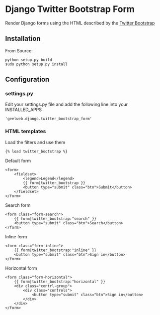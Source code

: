 # Django Twitter Bootstrap Form

Render Django forms using the HTML described by the [Twitter Bootstrap](http://twitter.github.com/bootstrap/base-css.html#forms)

## Installation

From Source:

    python setup.py build
	sudo python setup.py install

## Configuration

### settings.py

Edit your settings.py file and add the following line into your INSTALLED_APPS

    'geelweb.django.twitter_bootstrap_form'

### HTML templates

Load the filters and use them

    {% load twitter_bootstrap %}

Default form

    <form>
        <fieldset>
            <legend>Legend</legend>
            {{ form|twitter_bootstrap }}
            <button type="submit" class="btn">Submit</button>
        </fieldset>
    </form>

Search form

    <form class="form-search">
        {{ form|twitter_bootstrap:"search" }}
        <button type="submit" class="btn">Search</button>
    </form>

Inline form

    <form class="form-inline">
        {{ form|twitter_bootstrap:"inline" }}
        <button type="submit" class="btn">Sign in</button>
    </form>

Horizontal form

    <form class="form-horizontal">
        {{ form|twitter_bootstrap:"horizontal" }}
        <div class="contrl-group">
            <div class="controls">
                <button type="submit" class="btn">Sign in</button>
            </div>
        </div>
    </form>


